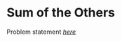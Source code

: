 Sum of the Others
=============
Problem statement
_[here](https://open.kattis.com/problems/sumoftheothers)_